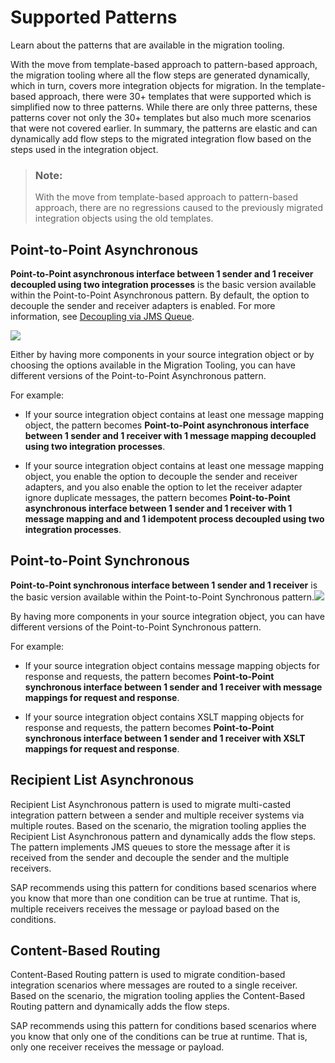 <!-- loioad867aea1fc749a99abc2cf643c94038 -->

# Supported Patterns

Learn about the patterns that are available in the migration tooling.

With the move from template-based approach to pattern-based approach, the migration tooling where all the flow steps are generated dynamically, which in turn, covers more integration objects for migration. In the template-based approach, there were 30+ templates that were supported which is simplified now to three patterns. While there are only three patterns, these patterns cover not only the 30+ templates but also much more scenarios that were not covered earlier. In summary, the patterns are elastic and can dynamically add flow steps to the migrated integration flow based on the steps used in the integration object.

> ### Note:  
> With the move from template-based approach to pattern-based approach, there are no regressions caused to the previously migrated integration objects using the old templates.

<a name="loio270776550dc34dbe97cb95403810f93f"/>

<!-- loio270776550dc34dbe97cb95403810f93f -->

## Point-to-Point Asynchronous

**Point-to-Point asynchronous interface between 1 sender and 1 receiver decoupled using two integration processes** is the basic version available within the Point-to-Point Asynchronous pattern. By default, the option to decouple the sender and receiver adapters is enabled. For more information, see [Decoupling via JMS Queue](50-Development/decoupling-via-jms-queue-ecbde19.md).

![](images/P2P_ASYNC_0005_f42d898.png)

Either by having more components in your source integration object or by choosing the options available in the Migration Tooling, you can have different versions of the Point-to-Point Asynchronous pattern.

For example:

-   If your source integration object contains at least one message mapping object, the pattern becomes **Point-to-Point asynchronous interface between 1 sender and 1 receiver with 1 message mapping decoupled using two integration processes**.

-   If your source integration object contains at least one message mapping object, you enable the option to decouple the sender and receiver adapters, and you also enable the option to let the receiver adapter ignore duplicate messages, the pattern becomes **Point-to-Point asynchronous interface between 1 sender and 1 receiver with 1 message mapping and and 1 idempotent process decoupled using two integration processes**.


<a name="loioab015e027d85473f81e4323e370ac0a1"/>

<!-- loioab015e027d85473f81e4323e370ac0a1 -->

## Point-to-Point Synchronous

**Point-to-Point synchronous interface between 1 sender and 1 receiver** is the basic version available within the Point-to-Point Synchronous pattern.![](images/P2P_SYNC_0003_3c8e9ef.png)

By having more components in your source integration object, you can have different versions of the Point-to-Point Synchronous pattern.

For example:

-   If your source integration object contains message mapping objects for response and requests, the pattern becomes **Point-to-Point synchronous interface between 1 sender and 1 receiver with message mappings for request and response**.

-   If your source integration object contains XSLT mapping objects for response and requests, the pattern becomes **Point-to-Point synchronous interface between 1 sender and 1 receiver with XSLT mappings for request and response**.


<a name="loiob5d43f624696473b93b812cdc36277ad"/>

<!-- loiob5d43f624696473b93b812cdc36277ad -->

## Recipient List Asynchronous

Recipient List Asynchronous pattern is used to migrate multi-casted integration pattern between a sender and multiple receiver systems via multiple routes. Based on the scenario, the migration tooling applies the Recipient List Asynchronous pattern and dynamically adds the flow steps. The pattern implements JMS queues to store the message after it is received from the sender and decouple the sender and the multiple receivers.

SAP recommends using this pattern for conditions based scenarios where you know that more than one condition can be true at runtime. That is, multiple receivers receives the message or payload based on the conditions.

<a name="loio3d95082f12ad4020b2157bf8e1e88254"/>

<!-- loio3d95082f12ad4020b2157bf8e1e88254 -->

## Content-Based Routing

Content-Based Routing pattern is used to migrate condition-based integration scenarios where messages are routed to a single receiver. Based on the scenario, the migration tooling applies the Content-Based Routing pattern and dynamically adds the flow steps.

SAP recommends using this pattern for conditions based scenarios where you know that only one of the conditions can be true at runtime. That is, only one receiver receives the message or payload.

